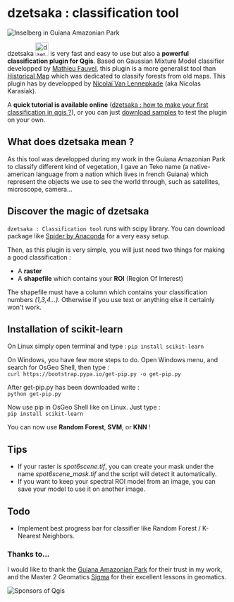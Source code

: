 # dzetsaka : classification tool

![Inselberg in Guiana Amazonian Park](https://cdn.rawgit.com/lennepkade/dzetsaka/master/img/guyane.jpg)

dzetsaka <img src="https://cdn.rawgit.com/lennepkade/dzetsaka/master/img/icon.png" alt="dzetsaka logo" width="30px"/> is very fast and easy to use but also a **powerful classification plugin for Qgis**. Based on Gaussian Mixture Model classifier developped by  [Mathieu Fauvel](http://fauvel.mathieu.free.fr), this plugin is a more generalist tool than [Historical Map](https://github.com/lennepkade/HistoricalMap) which was dedicated to classify forests from old maps.
This plugin has by developped by [Nicolaï Van Lennepkade](http://www.lennepka.de/) (aka Nicolas Karasiak).

A **quick tutorial is available online** ([dzetsaka : how to make your first classification in qgis ?](http://www.lennepka.de/dzetsaka-how-to-make-your-first-classification-in-qgis/)), or you can just [download samples](https://github.com/lennepkade/dzetsaka/archive/docs.zip) to test the plugin on your own.

## What does dzetsaka mean ?
As this tool was developped during my work in the Guiana Amazonian Park to classify different kind of vegetation, I gave an Teko name (a native-american language from a nation which lives in french Guiana) which represent the objects we use to see the world through, such as satellites, microscope, camera... 

## Discover the magic of dzetsaka
`dzetsaka : Classification tool` runs with scipy library. You can download package like [Spider by Anaconda](https://docs.continuum.io/anaconda/) for a very easy setup. 

Then, as this plugin is very simple, you will just need two things for making a good classification : 
- A **raster**
- A **shapefile** which contains your **ROI** (Region Of Interest)

The shapefile must have a column which contains your classification numbers *(1,3,4...)*. Otherwise if you use text or anything else it certainly won't work.

## Installation of scikit-learn
On Linux simply open terminal and type : 
`pip install scikit-learn`

On Windows, you have few more steps to do. Open Windows menu, and search for OsGeo Shell, then type :<br/> 
`curl https://bootstrap.pypa.io/get-pip.py -o get-pip.py`

After get-pip.py has been downloaded write :<br/> 
`python get-pip.py`

Now use pip in OsGeo Shell like on Linux. Just type :<br/> 
`pip install scikit-learn`

You can now use **Random Forest**, **SVM**, or **KNN** !

## Tips

- If your raster is *spot6scene.tif*, you can create your mask under the name *spot6scene_mask.tif* and the script will detect it automatically.
- If you want to keep your spectral ROI model from an image, you can save your model to use it on another image.

## Todo

- Implement best progress bar for classifier like Random Forest / K-Nearest Neighbors.

### Thanks to...
I would like to thank the [Guiana Amazonian Park](http://www.parc-amazonien-guyane.fr/) for their trust in my work, and the Master 2 Geomatics [Sigma](http://sigma.univ-toulouse.fr/en/welcome.html) for their excellent lessons in geomatics.

![Sponsors of Qgis](https://cdn.rawgit.com/lennepkade/dzetsaka/master/img/logo.png)
